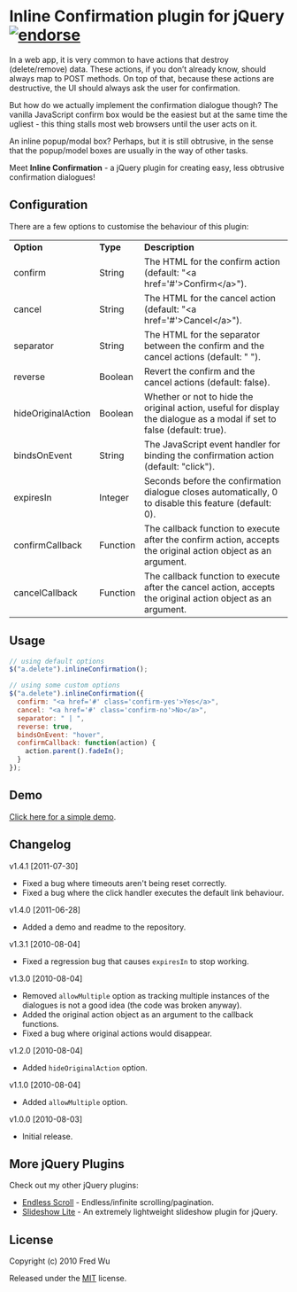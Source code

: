 # Inline Confirmation plugin for jQuery [![endorse](http://api.coderwall.com/fredwu/endorsecount.png)](http://coderwall.com/fredwu)

In a web app, it is very common to have actions that destroy (delete/remove) data. These actions, if you don’t already know, should always map to POST methods. On top of that, because these actions are destructive, the UI should always ask the user for confirmation.

But how do we actually implement the confirmation dialogue though? The vanilla JavaScript confirm box would be the easiest but at the same time the ugliest - this thing stalls most web browsers until the user acts on it.

An inline popup/modal box? Perhaps, but it is still obtrusive, in the sense that the popup/model boxes are usually in the way of other tasks.

Meet __Inline Confirmation__ - a jQuery plugin for creating easy, less obtrusive confirmation dialogues!

## Configuration

There are a few options to customise the behaviour of this plugin:

<table>
  <tr>
    <td><strong>Option</strong></td>
    <td><strong>Type</strong></td>
    <td><strong>Description</strong></td>
  </tr>
  <tr>
    <td>confirm</td>
    <td>String</td>
    <td>The HTML for the confirm action (default: "&lt;a href='#'&gt;Confirm&lt;/a&gt;").</td>
  </tr>
  <tr>
    <td>cancel</td>
    <td>String</td>
    <td>The HTML for the cancel action (default: "&lt;a href='#'&gt;Cancel&lt;/a&gt;").</td>
  </tr>
  <tr>
    <td>separator</td>
    <td>String</td>
    <td>The HTML for the separator between the confirm and the cancel actions (default: " ").</td>
  </tr>
  <tr>
    <td>reverse</td>
    <td>Boolean</td>
    <td>Revert the confirm and the cancel actions (default: false).</td>
  </tr>
  <tr>
    <td>hideOriginalAction</td>
    <td>Boolean</td>
    <td>Whether or not to hide the original action, useful for display the dialogue as a modal if set to false (default: true).</td>
  </tr>
  <tr>
    <td>bindsOnEvent</td>
    <td>String</td>
    <td>The JavaScript event handler for binding the confirmation action (default: "click").</td>
  </tr>
  <tr>
    <td>expiresIn</td>
    <td>Integer</td>
    <td>Seconds before the confirmation dialogue closes automatically, 0 to disable this feature (default: 0).</td>
  </tr>
  <tr>
    <td>confirmCallback</td>
    <td>Function</td>
    <td>The callback function to execute after the confirm action, accepts the original action object as an argument.</td>
  </tr>
  <tr>
    <td>cancelCallback</td>
    <td>Function</td>
    <td>The callback function to execute after the cancel action, accepts the original action object as an argument.</td>
  </tr>
</table>

## Usage

``` js
// using default options
$("a.delete").inlineConfirmation();

// using some custom options
$("a.delete").inlineConfirmation({
  confirm: "<a href='#' class='confirm-yes'>Yes</a>",
  cancel: "<a href='#' class='confirm-no'>No</a>",
  separator: " | ",
  reverse: true,
  bindsOnEvent: "hover",
  confirmCallback: function(action) {
    action.parent().fadeIn();
  }
});
```

## Demo

[Click here for a simple demo](http://fredwu.github.com/jquery-inline-confirmation/).

## Changelog

v1.4.1 [2011-07-30]

- Fixed a bug where timeouts aren't being reset correctly. 
- Fixed a bug where the click handler executes the default link behaviour.

v1.4.0 [2011-06-28]

- Added a demo and readme to the repository.

v1.3.1 [2010-08-04]

- Fixed a regression bug that causes `expiresIn` to stop working.

v1.3.0 [2010-08-04]

- Removed `allowMultiple` option as tracking multiple instances of the dialogues is not a good idea (the code was broken anyway).
- Added the original action object as an argument to the callback functions.
- Fixed a bug where original actions would disappear.

v1.2.0 [2010-08-04]

- Added `hideOriginalAction` option.

v1.1.0 [2010-08-04]

- Added `allowMultiple` option.

v1.0.0 [2010-08-03]

- Initial release.

## More jQuery Plugins

Check out my other jQuery plugins:

- [Endless Scroll](https://github.com/fredwu/jquery-endless-scroll) - Endless/infinite scrolling/pagination.
- [Slideshow Lite](https://github.com/fredwu/jquery-slideshow-lite) - An extremely lightweight slideshow plugin for jQuery.

## License

Copyright (c) 2010 Fred Wu

Released under the [MIT](http://www.opensource.org/licenses/mit-license.php) license.
